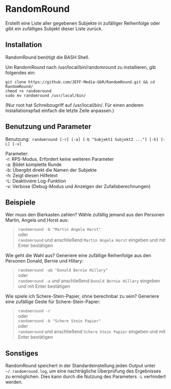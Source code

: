 # RandomRound
Erstellt eine Liste aller gegebenen Subjekte in zufälliger Reihenfolge oder gibt ein zufälliges Subjekt dieser Liste zurück.

## Installation
RandomRound benötigt die BASH Shell.

Um RandomRound nach /usr/local/bin/randomround zu installieren, gib folgendes ein:

```
git clone https://github.com/JEFF-Media-GbR/RandomRound.git && cd RandomRound/  
chmod +x randomround  
sudo mv randomround /usr/local/bin/  
```

(Nur root hat Schreibzugriff auf /usr/local/bin/. Für einen anderen Installationspfad einfach die letzte Zeile anpassen.)

## Benutzung und Parameter
Benutzung:
  `randomround [-r] [-a] [-b "Subjekt1 Subjekt2 ..."] [-h] [-L] [-v]`  

Parameter:  
  -r: RPS-Modus. Erfordert keine weiteren Parameter  
  -a: Bildet komplette Runde  
  -b: Übergibt direkt die Namen der Subjekte  
  -h: Zeigt diesen Hilfetext  
  -L: Deaktiviere Log-Funktion  
  -v: Verbose (Debug-Modus und Anzeigen der Zufallsberechnungen)

## Beispiele
Wer muss den Bierkasten zahlen? Wähle zufällig jemand aus den Personen Martin, Angela und Horst aus:

> ```randomround -b "Martin Angela Horst"```  
> oder  
> ```randomround``` und anschließend ```Martin Angela Horst``` eingeben und mit Enter bestätigen

Wie geht die Wahl aus? Generiere eine zufällige Reihenfolge aus den Personen Donald, Bernie und Hillary:

> ```randomround -ab "Donald Bernie Hillary"```  
> oder  
> ```randomround -a``` und anschließend ```Donald Bernie Hillary``` eingeben und mit Enter bestätigen

Wie spiele ich Schere-Stein-Papier, ohne berechnbar zu sein? Generiere eine zufällige Geste für Schere-Stein-Papier:

> ```randomround -r```  
> oder  
> ```randomround -b "Schere Stein Papier"```  
> oder  
> ```randomround``` und anschließend ```Schere Stein Papier``` eingeben und mit Enter bestätigen

## Sonstiges
RandomRound speichert in der Standardeinstellung jeden Output unter `~/.randomround.log`, um eine nachträgliche Überprüfung des Ergebnisses zu ermöglichen. Dies kann durch die Nutzung des Parameters `-L` verhindert werden.

